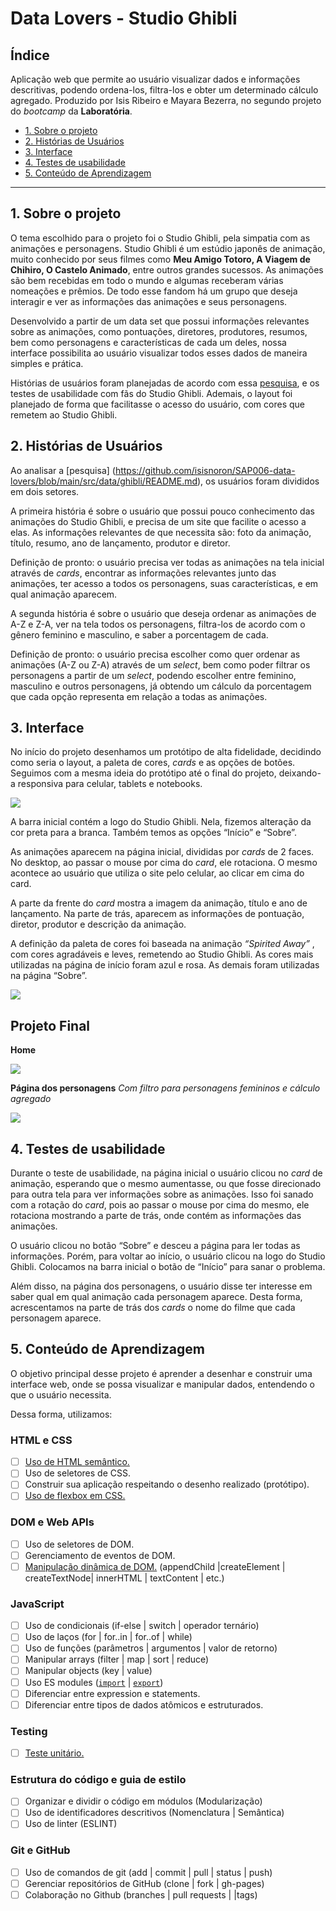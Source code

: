 # Data Lovers - Studio Ghibli

## Índice

Aplicação web que permite ao usuário visualizar dados e informações descritivas, podendo ordena-los, filtra-los e obter um determinado cálculo agregado. Produzido por Isis Ribeiro e Mayara Bezerra, no segundo projeto do _bootcamp_ da **Laboratória**.

- [1. Sobre o projeto](#1-sobre-o-projeto)
- [2. Histórias de Usuários](#2-histórias-de-usuários)
- [3. Interface](#3-interface)
- [4. Testes de usabilidade](#4-testes-de-usabilidade)
- [5. Conteúdo de Aprendizagem](#5-conteúdo-de-aprendizagem) 

---

## 1. Sobre o projeto

O tema escolhido para o projeto foi o Studio Ghibli, pela simpatia com as animações e personagens. 
Studio Ghibli é um estúdio japonês de animação, muito conhecido por seus filmes como **Meu Amigo Totoro, A Viagem de Chihiro, O Castelo Animado**, entre outros grandes sucessos. As animações são bem recebidas em todo o mundo e algumas receberam várias nomeações e prêmios. De todo esse fandom há um grupo que deseja interagir e ver as informações das animações e seus personagens.

Desenvolvido a partir de um data set que possui informações relevantes sobre as animações, como pontuações, diretores, produtores, resumos, bem como personagens e características de cada um deles, nossa interface possibilita ao usuário visualizar todos esses dados de maneira simples e prática.

Histórias de usuários foram planejadas de acordo com essa [pesquisa](https://github.com/isisnoron/SAP006-data-lovers/blob/main/src/data/ghibli/README.md), e os testes de usabilidade com fãs do Studio Ghibli. Ademais, o layout foi planejado de forma que facilitasse o acesso do usuário, com cores que remetem ao Studio Ghibli.

## 2. Histórias de Usuários

Ao analisar a [pesquisa] (https://github.com/isisnoron/SAP006-data-lovers/blob/main/src/data/ghibli/README.md), os usuários foram divididos em dois setores.

A primeira história é sobre o usuário que possui pouco conhecimento das animações do Studio Ghibli, e precisa de um site que facilite o acesso a elas. As informações relevantes de que necessita são: foto da animação, título, resumo, ano de lançamento, produtor e diretor.

Definição de pronto: o usuário precisa ver todas as animações na tela inicial através de _cards_, encontrar as informações relevantes junto das animações, ter acesso a todos os personagens, suas características, e em qual animação aparecem.

A segunda história é sobre o usuário que deseja ordenar as animações de A-Z e Z-A, ver na tela todos os personagens, filtra-los de acordo com o gênero feminino e masculino, e saber a porcentagem de cada.

Definição de pronto: o usuário precisa escolher como quer ordenar as animações (A-Z ou Z-A) através de um _select_, bem como poder filtrar os personagens a partir de um _select_, podendo escolher entre feminino, masculino e outros personagens, já obtendo um cálculo da porcentagem que cada opção representa em relação a todas as animações. 


## 3. Interface

No início do projeto desenhamos um protótipo de alta fidelidade, decidindo como seria o layout, a paleta de cores, _cards_ e as opções de botões. Seguimos com a mesma ideia do protótipo até o final do projeto, deixando-a responsiva para celular, tablets e notebooks. 

 
<img src="src/img/prototipo2.png">


A barra inicial contém a logo do Studio Ghibli. Nela, fizemos alteração da cor preta para a branca. Também temos as opções “Início” e “Sobre”.

As animações aparecem na página inicial, divididas por _cards_ de 2 faces. No desktop, ao passar o mouse por cima do _card_, ele rotaciona. O mesmo acontece ao usuário que utiliza o site pelo celular, ao clicar em cima do card.

A parte da frente do _card_ mostra a imagem da animação, título e ano de lançamento. Na parte de trás, aparecem as informações de pontuação, diretor, produtor e descrição da animação.

A definição da paleta de cores foi baseada na animação _“Spirited Away”_ , com cores agradáveis e leves, remetendo ao Studio Ghibli. As cores mais utilizadas na página de início foram azul e rosa. As demais foram utilizadas na página “Sobre”.

<img src="src/img/paleta.jpg">


## Projeto Final

**Home**

<img src="src/img/iniciosfooter.gif">



**Página dos personagens** 
_Com filtro para personagens femininos e cálculo agregado_


<img src="src/img/personagens.png">



## 4. Testes de usabilidade

Durante o teste de usabilidade, na página inicial o usuário clicou no _card_ de animação, esperando que o mesmo aumentasse, ou que fosse direcionado para outra tela para ver informações sobre as animações. Isso foi sanado com a rotação do _card_, pois ao passar o mouse por cima do mesmo, ele rotaciona mostrando a parte de trás, onde contém as informações das animações.

O usuário clicou no botão “Sobre” e desceu a página para ler todas as informações. Porém, para voltar ao início, o usuário clicou na logo do Studio Ghibli. Colocamos na barra inicial o botão de “Início” para sanar o problema. 

Além disso, na página dos personagens, o usuário disse ter interesse em saber qual em qual animação cada personagem aparece. Desta forma, acrescentamos na parte de trás dos _cards_ o nome do filme que cada personagem aparece.


## 5. Conteúdo de Aprendizagem

O objetivo principal desse projeto é aprender a desenhar e construir uma interface web, onde se possa visualizar e manipular dados, entendendo o que o usuário necessita.

Dessa forma, utilizamos:

### HTML e CSS

- [ ] [Uso de HTML semântico.](https://developer.mozilla.org/en-US/docs/Glossary/Semantics#Semantics_in_HTML)
- [ ] Uso de seletores de CSS.
- [ ] Construir sua aplicação respeitando o desenho realizado (protótipo).
- [ ] [Uso de flexbox em CSS.](https://css-tricks.com/snippets/css/a-guide-to-flexbox/)

### DOM e Web APIs

- [ ] Uso de seletores de DOM.
- [ ] Gerenciamento de eventos de DOM.
- [ ] [Manipulação dinâmica de DOM.](https://developer.mozilla.org/pt-BR/docs/DOM/Referencia_do_DOM/Introdu%C3%A7%C3%A3o) (appendChild |createElement | createTextNode| innerHTML | textContent | etc.)

### JavaScript

- [ ] Uso de condicionais (if-else | switch | operador ternário)
- [ ] Uso de laços (for | for..in | for..of | while)
- [ ] Uso de funções (parâmetros | argumentos | valor de retorno)
- [ ] Manipular arrays (filter | map | sort | reduce)
- [ ] Manipular objects (key | value)
- [ ] Uso ES modules ([`import`](https://developer.mozilla.org/en-US/docs/Web/JavaScript/Reference/Statements/import) | [`export`](https://developer.mozilla.org/en-US/docs/Web/JavaScript/Reference/Statements/export))
- [ ] Diferenciar entre expression e statements.
- [ ] Diferenciar entre tipos de dados atômicos e estruturados.

### Testing

- [ ] [Teste unitário.](https://jestjs.io/docs/pt-BR/getting-started)

### Estrutura do código e guia de estilo

- [ ] Organizar e dividir o código em módulos (Modularização)
- [ ] Uso de identificadores descritivos (Nomenclatura | Semântica)
- [ ] Uso de linter (ESLINT)

### Git e GitHub

- [ ] Uso de comandos de git (add | commit | pull | status | push)
- [ ] Gerenciar repositórios de GitHub (clone | fork | gh-pages)
- [ ] Colaboração no Github (branches | pull requests | |tags)